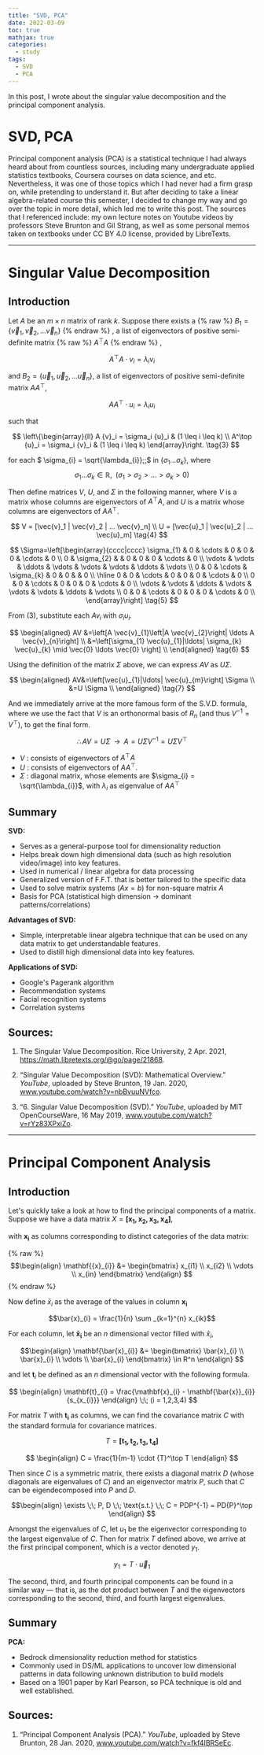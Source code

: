 ```yaml
---
title: "SVD, PCA"
date: 2022-03-09
toc: true
mathjax: true
categories:
  - study
tags:
  - SVD
  - PCA
---
```


In this post, I wrote about the singular value decomposition and the principal component analysis. 

# SVD, PCA

Principal component analysis (PCA) is a statistical technique I had always heard about from countless sources, including many undergraduate applied statistics textbooks, Coursera courses on data science, and etc. Nevertheless, it was one of those topics which I had never had a firm grasp on, while pretending to understand it. But after deciding to take a linear algebra-related course this semester, I decided to change my way and go over the topic in more detail, which led me to write this post. The sources that I referenced include: my own lecture notes on Youtube videos by professors Steve Brunton and Gil Strang, as well as some personal memos taken on textbooks under CC BY 4.0 license, provided by LibreTexts. 



---

# Singular Value Decomposition


## Introduction

Let $A$ be an $m \times n$ matrix of rank $k$. Suppose there exists a {% raw %}  $B_{1} = \{\vec{v}_{1}, \vec{v}_{2}, \ldots \vec{v}_{n}\}$ {% endraw %} , a list of eigenvectors of positive semi-definite matrix {% raw %} $A^\top A$ {% endraw %} ,

$$ A^{\top}A \cdot v_{i} = \lambda_{i} v_{i}  \tag{1}$$

and $B_{2} = \{\vec{u}_{1}, \vec{u}_{2}, \ldots \vec{u}_{n}\}$, a list of eigenvectors of positive semi-definite matrix $AA^{\top}$,

$$ AA^{\top} \cdot u_{i} = \lambda_{i} u_{i} \tag{2} $$

such that

$$
\left\{\begin{array}{ll} A {v}_i = \sigma_i {u}_i & (1 \leq i \leq k) \\ A^\top {u}_i = \sigma_i {v}_i  & (1 \leq i \leq k) \end{array}\right. \tag{3}
$$

for each $ \sigma_{i} = \sqrt{\lambda_{i}}\;\;$ in $\{\sigma_1 ... \sigma_k\}$, where $$\sigma_1 \dots \sigma_k \in \mathbb{R}, \;\; (\sigma_1 > \sigma_2 > \dots > \sigma_k > 0)  $$

Then define matrices $V$, $U$, and $\Sigma$ in the following manner, where $V$ is a matrix whose columns are eigenvectors of $A^{\top}A$, and $U$ is a matrix whose columns are eigenvectors of $AA^{\top}$. 

$$
V = [\vec{v}_1 | \vec{v}_2 | ... \vec{v}_n] \\
U = [\vec{u}_1 | \vec{u}_2 | ... \vec{u}_m] \tag{4}
$$ 

$$$$

$$
\Sigma=\left[\begin{array}{cccc|cccc}
\sigma_{1} & 0 & \cdots & 0 & 0 & 0 & \cdots & 0 \\
0 & \sigma_{2} & & 0 & 0 & 0 & \cdots & 0 \\
\vdots & \vdots & \ddots & \vdots & \vdots & \vdots & \ddots & \vdots \\
0 & 0 & \cdots & \sigma_{k} & 0 & 0 &  & 0 \\
\hline 0 & 0 & \cdots & 0 & 0 & 0 & \cdots & 0 \\
0 & 0 & \cdots & 0 & 0 & 0 & \cdots & 0 \\
\vdots & \vdots & \ddots & \vdots & \vdots & \vdots & \ddots & \vdots \\
0 & 0 & \cdots & 0 & 0 & 0 & \cdots & 0 \\ 
\end{array}\right] \tag{5}
$$


From $(3)$, substitute each $A v_{i}$ with $\sigma_{i} u_{i}$. 

$$
\begin{aligned}
AV &=\left[A \vec{v}_{1}\left|A \vec{v}_{2}\right| \ldots A \vec{v}_{n}\right] \\
&=\left[\sigma_{1} \vec{u}_{1}|\ldots| \sigma_{k} \vec{u}_{k} \mid \vec{0} \ldots \vec{0} \right] \\
\end{aligned} \tag{6}
$$

Using the definition of the matrix $\Sigma$ above, we can express $AV$ as $U\Sigma$.

$$
\begin{aligned}
AV&=\left[\vec{u}_{1}|\ldots| \vec{u}_{m}\right] \Sigma \\
&=U \Sigma \\
\end{aligned} \tag{7}
$$

And we immediately arrive at the more famous form of the S.V.D. formula, where we use the fact that $V$ is an orthonormal basis of $R_{n}$ (and thus $V^{-1} = V^\top$), to get the final form. 

$$
\therefore A V=U \Sigma \;\; \longrightarrow \;\; A=U \Sigma V^{-1}=U \Sigma V^{\top} \tag{8}
$$

+ $V$ : consists of eigenvectors of $A^{\top}A$
+ $U$ : consists of eigenvectors of $AA^{\top}$.
+ $\Sigma$ : diagonal matrix, whose elements are $\sigma_{i} = \sqrt{\lambda_{i}}$, with $\lambda_{i}$ as eigenvalue of $AA^{\top}$ 

## Summary

**SVD:**

+ Serves as a general-purpose tool for dimensionality reduction 
+ Helps break down high dimensional data (such as high resolution video/image) into key features.
+ Used in numerical / linear algebra for data processing
+ Generalized version of F.F.T. that is better tailored to the specific data
+ Used to solve matrix systems ($Ax = b$) for non-square matrix $A$
+ Basis for PCA (statistical high dimension → dominant patterns/correlations)


**Advantages of SVD:**

+ Simple, interpretable linear algebra technique that can be used on any data matrix to get understandable features. 
+ Used to distill high dimensional data into key features. 

**Applications of SVD:**

+ Google's Pagerank algorithm 
+ Recommendation systems 
+ Facial recognition systems 
+ Correlation systems 


## Sources: 

1. The Singular Value Decomposition. Rice University, 2 Apr. 2021, https://math.libretexts.org/@go/page/21868.

2. “Singular Value Decomposition (SVD): Mathematical Overview.” *YouTube*, uploaded by Steve Brunton, 19 Jan. 2020, www.youtube.com/watch?v=nbBvuuNVfco.

3. “6. Singular Value Decomposition (SVD).” *YouTube*, uploaded by MIT OpenCourseWare, 16 May 2019, www.youtube.com/watch?v=rYz83XPxiZo.




---

# Principal Component Analysis

## Introduction

Let's quickly take a look at how to find the principal components of a matrix. Suppose we have a data matrix $X = \mathbf{[ x_{1}, x_{2}, x_{3}, x_{4}]}$,

with $\mathbf{x_{i}}$ as columns corresponding to distinct categories of the data matrix: 

{% raw %} 
$$\begin{align} \mathbf{{x}_{i}} &= \begin{bmatrix} x_{i1} \\ x_{i2} \\ \vdots \\ x_{in} \end{bmatrix} \end{align} $$ 
{% endraw %}


Now define $\bar{x}_{i}$ as the average of the values in column $\mathbf{x_{i}}$

$$\bar{x}_{i} = \frac{1}{n} \sum _{k=1}^{n} x_{ik}$$



For each column, let $\mathbf{\bar{x}_{i}}$ be an $n$ dimensional vector filled with $\bar{x}_{i}$, 

$$\begin{align} \mathbf{\bar{x}_{i}} &= \begin{bmatrix} \bar{x}_{i} \\ \bar{x}_{i} \\ \vdots \\ \bar{x}_{i} \end{bmatrix} \in R^n \end{align}
$$

and let $\mathbf{t}_{i}$ be defined as an $n$ dimensional vector with the following formula. 


$$ \begin{align} \mathbf{t}_{i} = \frac{\mathbf{x}_{i} - \mathbf{\bar{x}}_{i}}{s_{x_{i}}} \end{align} \;\; (i = 1,2,3,4) $$

For matrix $T$ with $\mathbf{t_{i}}$ as columns, we can find the covariance matrix $C$ with the standard formula for covariance matrices.  

$$T = \mathbf{[t_{1}, t_{2}, t_{3}, t_{4}]}$$

$$ \begin{align} C = \frac{1}{m-1} \cdot {T}^\top T \end{align}
$$

Then since $C$ is a symmetric matrix, there exists a diagonal matrix $D$ (whose diagonals are eigenvalues of $C$) and an eigenvector matrix $P$, such that $C$ can be eigendecomposed into $P$ and $D$. 

$$\begin{align} \exists \;\; P, D \;\; \text{s.t.} \;\; C = PDP^{-1} = PD{P}^\top \end{align} $$

Amongst the eigenvalues of $C$, let $u_{1}$ be the eigenvector corresponding to the largest eigenvalue of $C$. Then for matrix $T$ defined above, we arrive at the first principal component, which is a vector denoted $y_1$. 

$$  y_{1} = T \cdot \vec{u}_{1}   $$

The second, third, and fourth principal components can be found in a similar way — that is, as the dot product between $T$ and the eigenvectors corresponding to the second, third, and fourth largest eigenvalues. 

## Summary

**PCA:**

+ Bedrock dimensionality reduction method for statistics
+ Commonly used in DS/ML applications to uncover low dimensional patterns in data following unknown distribution to build models
+ Based on a 1901 paper by Karl Pearson, so PCA technique is old and well established. 


## Sources:


1. “Principal Component Analysis (PCA).” *YouTube*, uploaded by Steve Brunton, 28 Jan. 2020, www.youtube.com/watch?v=fkf4IBRSeEc.
